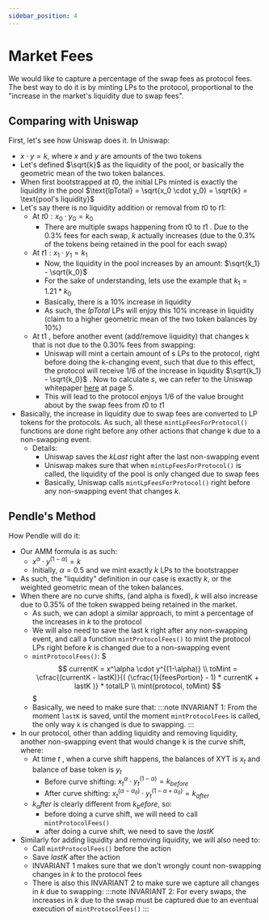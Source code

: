 ```yaml
---
sidebar_position: 4
---
```


# Market Fees

We would like to capture a percentage of the swap fees as protocol fees. The best way to do it is by minting LPs to the protocol, proportional to the "increase in the market's liquidity due to swap fees".


## Comparing with Uniswap

First, let's see how Uniswap does it. In Uniswap:
* $x \cdot y = k$, where $x$ and $y$ are amounts of the two tokens
* Let's defined $\sqrt{k}$ as the liquidity of the pool, or basically the geometric mean of the two token balances.
* When first bootstrapped at $t0$, the initial LPs minted is exactly the liquidity in the pool $\text{lpTotal} = \sqrt{x_0 \cdot y_0} = \sqrt{k} = \text{pool's liquidity}$
* Let's say there is no liquidity addition or removal from $t0$ to $t1$:
  * At $t0 : x_0 \cdot y_0 = k_0$
    * There are multiple swaps happening from $t0$ to $t1$ . Due to the 0.3% fees for each swap, $k$ actually increases (due to the 0.3% of the tokens being retained in the pool for each swap)
  * At $t1 : x_1 \cdot y_1 = k_1$
    * Now, the liquidity in the pool increases by an amount: $\sqrt{k_1} - \sqrt{k_0}$
    * For the sake of understanding, lets use the example that $k_1 = 1.21 * k_0$
    * Basically, there is a 10% increase in liquidity
    * As such, the $lpTotal$ LPs will enjoy this 10% increase in liquidity (claim to a higher geometric mean of the two token balances by 10%)
  * At t1 , before another event (add/remove liquidity) that changes k that is not due to the 0.30% fees from swapping:
    * Uniswap will mint a certain amount of s LPs to the protocol, right before doing the k-changing event, such that due to this effect, the protocol will receive 1/6 of the increase in liquidity $\sqrt{k_1} - \sqrt{k_0}$ . Now to calculate $s$, we can refer to the Uniswap whitepaper [here](https://uniswap.org/whitepaper.pdf) at page 5.
    * This will lead to the protocol enjoys 1/6 of the value brought about by the swap fees from $t0$ to $t1$
* Basically, the increase in liquidity due to swap fees are converted to LP tokens for the protocols. As such, all these `mintLpFeesForProtocol()` functions are done right before any other actions that change k due to a non-swapping event.
  * Details:
    * Uniswap saves the $kLast$ right after the last non-swapping event
    * Uniswap makes sure that when `mintLpFeesForProtocol()` is called, the liquidity of the pool is only changed due to swap fees
    * Basically, Uniswap calls `mintLpFeesForProtocol()` right before any non-swapping event that changes $k$.

## Pendle's Method

How Pendle will do it:
* Our AMM formula is as such:
  * $x^\alpha \cdot y^{(1 - \alpha)} = k$
  * Initially, $\alpha = 0.5$ and we mint exactly $k$ LPs to the bootstrapper
* As such, the "liquidity" definition in our case is exactly $k$, or the weighted geometric mean of the token balances.
* When there are no curve shifts, (and alpha is fixed), $k$ will also increase due to 0.35% of the token swapped being retained in the market.
  * As such, we can adopt a similar approach, to mint a percentage of the increases in $k$ to the protocol
  * We will also need to save the last k right after any non-swapping event, and call a function `mintProtocolFees()` to mint the protocol LPs right before $k$ is changed due to a non-swapping event
  * `mintProtocolFees()`:
    $$$
    currentK = x^\alpha \cdot y^{(1-\alpha)} \\
    toMint = \cfrac{(currentK - lastK)}{( (\cfrac{1}{feesPortion} - 1) * currentK + lastK )} * totalLP \\
    mint(protocol, toMint)
    $$$
  * Basically, we need to make sure that:
  :::note
  INVARIANT 1: From the moment `lastK` is saved, until the moment `mintProtocolFees` is called, the only way `k` is changed is due to swapping.
  :::
* In our protocol, other than adding liquidity and removing liquidity, another non-swapping event that would change k is the curve shift, where:
  * At time $t$ , when a curve shift happens, the balances of XYT is $x_t$ and balance of base token is $y_t$
    * Before curve shifting: $x_t^\alpha \cdot y_t^{(1-\alpha)} = k_{before}$
    * After curve shifting: $x_t^{(\alpha - \alpha_\delta)} \cdot y_t^{(1 - \alpha + \alpha_\delta)} = k_{after}$
  * $k_after$ is clearly different from $k_before$, so:
    * before doing a curve shift, we will need to call `mintProtocolFees()`
    * after doing a curve shift, we need to save the $lastK$
* Similarly for adding liquidity and removing liquidity, we will also need to:
  * Call `mintProtocolFees()` before the action
  * Save $lastK$ after the action
  * INVARIANT 1 makes sure that we don't wrongly count non-swapping changes in $k$ to the protocol fees
  * There is also this INVARIANT 2 to make sure we capture all changes in $k$ due to swapping:
  :::note
  INVARIANT 2: For every swaps, the increases in $k$ due to the swap must be captured due to an eventual execution of `mintProtocolFees()`
  :::
